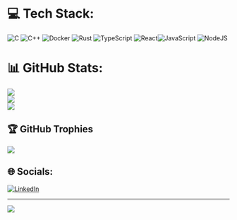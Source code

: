 # 💻 Tech Stack:
![C](https://img.shields.io/badge/c-%2300599C.svg?style=flat&logo=c&logoColor=white) ![C++](https://img.shields.io/badge/c++-%2300599C.svg?style=flat&logo=c%2B%2B&logoColor=white) ![Docker](https://img.shields.io/badge/docker-%230db7ed.svg?style=flat&logo=docker&logoColor=white) ![Rust](https://img.shields.io/badge/rust-%23000000.svg?style=for-the-badge&logo=rust&logoColor=white)  ![TypeScript](https://img.shields.io/badge/typescript-%23007ACC.svg?style=flat&logo=typescript&logoColor=white) ![React](https://img.shields.io/badge/react-%2320232a.svg?style=flat&logo=react&logoColor=%2361DAFB)![JavaScript](https://img.shields.io/badge/javascript-%23323330.svg?style=flat&logo=javascript&logoColor=%23F7DF1E) ![NodeJS](https://img.shields.io/badge/node.js-6DA55F?style=flat&logo=node.js&logoColor=white) 
# 📊 GitHub Stats:
![](https://github-readme-stats.vercel.app/api?username=cerdelen&theme=dracula&hide_border=false&include_all_commits=true&count_private=true)<br/>
![](https://github-readme-streak-stats.herokuapp.com/?user=cerdelen&theme=dracula&hide_border=false)<br/>
![](https://github-readme-stats.vercel.app/api/top-langs/?username=cerdelen&theme=dracula&hide_border=false&include_all_commits=true&count_private=true&layout=compact)

## 🏆 GitHub Trophies
![](https://github-profile-trophy.vercel.app/?username=cerdelen&theme=dark_dimmed&no-frame=false&no-bg=true&margin-w=4)


## 🌐 Socials:
[![LinkedIn](https://img.shields.io/badge/LinkedIn-%230077B5.svg?logo=linkedin&logoColor=white)](https://linkedin.com/in/https://www.linkedin.com/in/cedric-erdelen-91356723b/) 

---
[![](https://visitcount.itsvg.in/api?id=cerdelen&icon=0&color=0)](https://visitcount.itsvg.in)

<!-- Proudly created with GPRM ( https://gprm.itsvg.in ) -->

